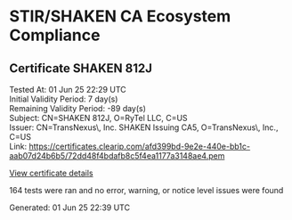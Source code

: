# STIR/SHAKEN CA Ecosystem Compliance

## Certificate SHAKEN 812J

Tested At: 01 Jun 25 22:29 UTC\
Initial Validity Period: 7 day(s)\
Remaining Validity Period: -89 day(s)\
Subject: CN=SHAKEN 812J, O=RyTel LLC, C=US\
Issuer: CN=TransNexus\\, Inc. SHAKEN Issuing CA5, O=TransNexus\\, Inc., C=US\
Link: https://certificates.clearip.com/afd399bd-9e2e-440e-bb1c-aab07d24b6b5/72dd48f4bdafb8c5f4ea1177a3148ae4.pem

[View certificate details](https://x509.io/?cert=MIICyTCCAm%2BgAwIBAgIQSOlywotvfc6MhwxH7WXo9DAKBggqhkjOPQQDAjBWMQswCQYDVQQGEwJVUzEZMBcGA1UEChMQVHJhbnNOZXh1cywgSW5jLjEsMCoGA1UEAxMjVHJhbnNOZXh1cywgSW5jLiBTSEFLRU4gSXNzdWluZyBDQTUwHhcNMjUwMjI1MjIyNzAzWhcNMjUwMzA0MjIyNzAyWjA3MQswCQYDVQQGEwJVUzESMBAGA1UEChMJUnlUZWwgTExDMRQwEgYDVQQDEwtTSEFLRU4gODEySjBZMBMGByqGSM49AgEGCCqGSM49AwEHA0IABOtAeQYKkXhV50yaNSk8Npfe15JeDy7TMvQe05DI93HVQog%2BAZMgkK3yZtPS%2BZaH8kQgX1FlopgP9WFg%2Fjn267OjggE8MIIBODAMBgNVHRMBAf8EAjAAMA4GA1UdDwEB%2FwQEAwIHgDAdBgNVHQ4EFgQUuIXf5dQI5tm5JOuOFauXNc47LUYwHwYDVR0jBBgwFoAU2gCzh%2FiCP7%2B6IqJkY7X2L8yOdcowFwYDVR0gBBAwDjAMBgpghkgBhv8JAQEEMIGmBgNVHR8EgZ4wgZswgZigOqA4hjZodHRwczovL2F1dGhlbnRpY2F0ZS1hcGkuaWNvbmVjdGl2LmNvbS9kb3dubG9hZC92MS9jcmyiWqRYMFYxFDASBgNVBAcMC0JyaWRnZXdhdGVyMQswCQYDVQQIDAJOSjETMBEGA1UEAwwKU1RJLVBBIENSTDELMAkGA1UEBhMCVVMxDzANBgNVBAoMBlNUSS1QQTAWBggrBgEFBQcBGgQKMAigBhYEODEySjAKBggqhkjOPQQDAgNIADBFAiAlvxGrC2CR0NZp9rjUbDG7kSfzefKwULmxCpLoLVTEzgIhAJya1RBQCxvdtPqaJxqQSQqqcWKpDH1qWGXyVOL4thQW)

164 tests were ran and no error, warning, or notice level issues were found


Generated: 01 Jun 25 22:39 UTC